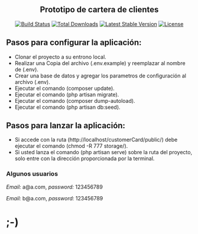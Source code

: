 <h2 align="center"> <strong>Prototipo de cartera de clientes</strong> </h2>

<p align="center">
<a href="https://travis-ci.org/laravel/framework"><img src="https://travis-ci.org/laravel/framework.svg" alt="Build Status"></a>
<a href="https://packagist.org/packages/laravel/framework"><img src="https://poser.pugx.org/laravel/framework/d/total.svg" alt="Total Downloads"></a>
<a href="https://packagist.org/packages/laravel/framework"><img src="https://poser.pugx.org/laravel/framework/v/stable.svg" alt="Latest Stable Version"></a>
<a href="https://packagist.org/packages/laravel/framework"><img src="https://poser.pugx.org/laravel/framework/license.svg" alt="License"></a>
</p>

## Pasos para configurar la aplicación:

- Clonar el proyecto a su entrono local.
- Realizar una Copia del archivo (.env.example) y reemplazar al nombre de (.env).
- Crear una base de datos y agregar los parametros de configuración al archivo (.env).
- Ejecutar el comando (composer update).
- Ejecutar el comando (php artisan migrate).
- Ejecutar el comando (composer dump-autoload).
- Ejecutar el comando (php artisan db:seed). 



## Pasos para  lanzar la aplicación:

- Si accede con la ruta (http://localhost/customerCard/public/) debe ejecutar el comando (chmod -R 777 storage/).
- Si usted lanza el comando (php artisan serve) sobre la ruta del proyecto, solo entre con la dirección proporcionada por la terminal.


<h3>Algunos usuarios</h3>
<p> <em>Email:</em> a@a.com, <em>password:</em> 123456789</p>
<p> <em>Email:</em> b@a.com, <em>password:</em> 123456789</p>


<p>
    <h1>;-)</h1>
</p>